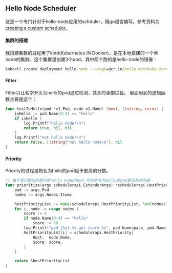 ## Hello Node Scheduler
这是一个专门针对于hello-node应用的schduler，用go语言编写。参考资料为[creating a custom scheduler](https://developer.ibm.com/articles/creating-a-custom-kube-scheduler/)。
#### 集群的搭建
我搭建集群的过程用了kind(Kubernetes IN Docker)，是在本地搭建的一个单node的集群。这个集群里创建3个pod，其中两个跑的是hello-node的镜像：
```cmd
kubectl create deployment hello-node --image=gcr.io/hello-minikube-zero-install/hello-node
``` 
#### Filter
Filter只让名字开头为hello的pod通过检测，其余的全部拦截。
里面用到的逻辑函数主要是这个：
```go
func testIsHello(pod *v1.Pod, node v1.Node) (bool, []string, error) {
	isHello := pod.Name[0:4] == "hello"
	if isHelle {
		log.Printf("hello node!\n")
		return true, nil, nil
	}
	log.Printf("not hello node!\n")
	return false, []string{"not hello node\n"}, nil
}
```
#### Priority
Priority的过程是把名为hello的pod赋予更高的分数。
```go
// 由于我们要找的是叫做hello node的pod 所以给名为hello的pod更高的优先级
func prioritize(args schedulerapi.ExtenderArgs) *schedulerapi.HostPriorityList {
	pod := args.Pod
	nodes := args.Nodes.Items

	hostPriorityList := make(schedulerapi.HostPriorityList, len(nodes))
	for i, node := range nodes {
		score := 0
		if node.Name[0:4] == "hello"
			score := 10
		log.Printf("pod [%v].%v got score %v", pod.Namespace, pod.Name ,score)
		hostPriorityList[i] = schedulerapi.HostPriority{
			Host:  node.Name,
			Score: score,
		}
	}

	return &hostPriorityList
}

```